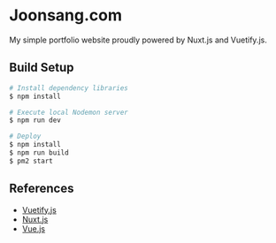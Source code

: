 # Joonsang.com
My simple portfolio website proudly powered by Nuxt.js and Vuetify.js.

## Build Setup
``` bash
# Install dependency libraries
$ npm install

# Execute local Nodemon server
$ npm run dev

# Deploy
$ npm install
$ npm run build
$ pm2 start
```

## References
* [Vuetify.js](https://vuetifyjs.com)
* [Nuxt.js](https://nuxtjs.org)
* [Vue.js](https://vuejs.org)
